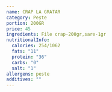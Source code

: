 ```yaml
---
name: CRAP LA GRATAR
category: Pește
portion: 200GR
price: 45
ingredients: File crap-200gr,sare-1gr
nutritionalInfo:
  calories: 254/1062
  fats: "11"
  protein: "36"
  carbs: "0"
  salt: "1"
allergens: peste
additives: ""
---
```

